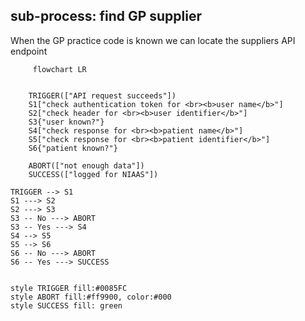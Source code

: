 ## sub-process: find GP supplier

When the GP practice code is known we can locate the suppliers  API endpoint

```mermaid
     flowchart LR
 

    TRIGGER(["API request succeeds"]) 
    S1["check authentication token for <br><b>user name</b>"]
    S2["check header for <br><b>user identifier</b>"]
    S3{"user known?"}
    S4["check response for <br><b>patient name</b>"]
    S5["check response for <br><b>patient identifier</b>"]
    S6{"patient known?"}

    ABORT(["not enough data"])
    SUCCESS(["logged for NIAAS"])
   
TRIGGER --> S1
S1 ---> S2
S2 ---> S3
S3 -- No ---> ABORT
S3 -- Yes ---> S4
S4 --> S5
S5 --> S6
S6 -- No ---> ABORT
S6 -- Yes ---> SUCCESS
       

style TRIGGER fill:#0085FC
style ABORT fill:#ff9900, color:#000
style SUCCESS fill: green
```
